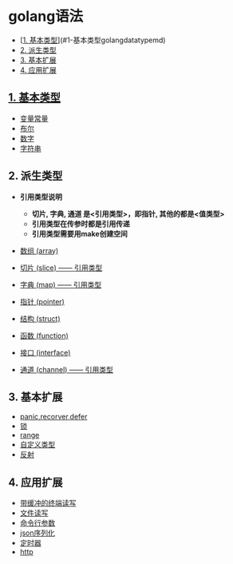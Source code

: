 # golang语法

- [[1. 基本类型](golang.datatype.md)](#1-基本类型golangdatatypemd)
- [2. 派生类型](#2-派生类型)
- [3. 基本扩展](#3-基本扩展)
- [4. 应用扩展](#4-应用扩展)

## [1. 基本类型](golang.datatype.md)

- [变量常量](golang.datatype.md#1-变量常量)
- [布尔](golang.datatype.md#2-布尔)
- [数字](golang.datatype.md#3-数字)
- [字符串](golang.datatype.md#4-字符串)

## 2. 派生类型

- **引用类型说明**
  - **切片, 字典, 通道 是<引用类型>，即指针, 其他的都是<值类型>**
  - **引用类型在传参时都是引用传递**
  - **引用类型需要用make创建空间**

- [数组 (array)](golang.array.md)
- [切片 (slice) —— 引用类型](golang.slice.md)
- [字典 (map) —— 引用类型](golang.map.md)
- [指针 (pointer)](golang.pointer.md)
- [结构 (struct)](golang.struct.md)
- [函数 (function)](golang.function.md)
- [接口 (interface)](golang.interface.md)
- [通道 (channel) —— 引用类型](golang.goroute.channel.md)

## 3. 基本扩展

- [panic,recorver,defer](panic.recorver.defer.md)
- [锁](golang.lock.md)
- [range](golang.range.md)
- [自定义类型](golang.type.md)
- [反射](golang.reflect.md)

## 4. 应用扩展

- [带缓冲的终端读写](golang.bufio.md)
- [文件读写](golang.file.md)
- [命令行参数](golang.cmd.args.md)
- [json序列化](golang.json.md)
- [定时器](golang.timer.md)
- [http](golang.http.md)
